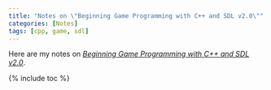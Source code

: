 ```yaml
---
title: "Notes on \"Beginning Game Programming with C++ and SDL v2.0\""
categories: [Notes]
tags: [cpp, game, sdl]
---
```


Here are my notes on [*Beginning Game Programming with C++ and SDL v2.0*](http://lazyfoo.net/tutorials/SDL/).

{% include toc %}